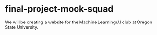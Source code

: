 # final-project-mook-squad
We will be creating a website for the Machine Learning/AI club at Oregon State University.


